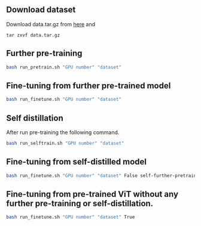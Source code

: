 ## Download dataset
Download data.tar.gz from [here](https://drive.google.com/file/d/1euERDA5E8CpeCy7RHi2YGQeGRNQwoYeV/view?usp=sharing) and 
```
tar zxvf data.tar.gz
```


## Further pre-training
```bash
bash run_pretrain.sh "GPU number" "dataset"
```

## Fine-tuning from further pre-trained model
```bash 
bash run_finetune.sh "GPU number" "dataset"
```


## Self distillation
After run pre-training the following command.

```bash
bash run_selftrain.sh "GPU number" "dataset" 
```


## Fine-tuning from self-distilled model
```bash 
bash run_finetune.sh "GPU number" "dataset" False self-further-pretrain-20000
```


## Fine-tuning from pre-trained ViT without any further pre-training or self-distillation.
```bash 
bash run_finetune.sh "GPU number" "dataset" True
```

